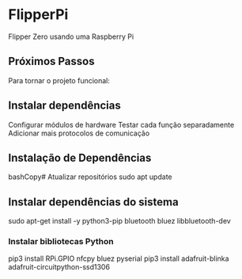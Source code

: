 # FlipperPi
Flipper Zero usando uma Raspberry Pi


## Próximos Passos
Para tornar o projeto funcional:

## Instalar dependências
Configurar módulos de hardware
Testar cada função separadamente
Adicionar mais protocolos de comunicação

## Instalação de Dependências
bashCopy# Atualizar repositórios
sudo apt update

## Instalar dependências do sistema
sudo apt-get install -y python3-pip bluetooth bluez libbluetooth-dev

### Instalar bibliotecas Python
pip3 install RPi.GPIO nfcpy bluez pyserial 
pip3 install adafruit-blinka adafruit-circuitpython-ssd1306
